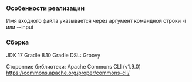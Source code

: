 ### Особенности реализации
Имя входного файла указывается через аргумент командной строки -i или --input 

### Сборка
JDK 17
Gradle 8.10
Gradle DSL: Groovy

Сторонние библиотеки:
Apache Commons CLI (v1.9.0)
https://commons.apache.org/proper/commons-cli/
